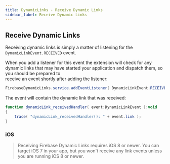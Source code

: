 ```yaml
---
title: DynamicLinks - Receive Dynamic Links
sidebar_label: Receive Dynamic Links
---
```


## Receive Dynamic Links

Receiving dynamic links is simply a matter of listening for the `DynamicLinkEvent.RECEIVED` event.

When you add a listener for this event the extension will check for any dynamic links
that may have started your application and dispatch them, so you should be prepared to  
receive an event shortly after adding the listener:

```actionscript
FirebaseDynamicLinks.service.addEventListener( DynamicLinkEvent.RECEIVED, dynamicLink_receivedHandler );
```


The event will contain the dynamic link that was received:

```actionscript
function dynamicLink_receivedHandler( event:DynamicLinkEvent ):void
{
	trace( "dynamicLink_receivedHandler(): " + event.link );
}
```


### iOS 

>
> Receiving Firebase Dynamic Links requires iOS 8 or newer. You can target iOS 7 in your app, but 
> you won't receive any link events unless you are running iOS 8 or newer.
>



